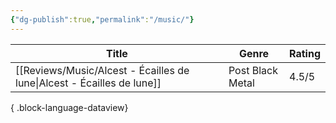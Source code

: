 ```yaml
---
{"dg-publish":true,"permalink":"/music/"}
---
```


| Title                                                                     | Genre            | Rating |
| ------------------------------------------------------------------------- | ---------------- | ------ |
| [[Reviews/Music/Alcest - Écailles de lune\|Alcest - Écailles de lune]] | Post Black Metal | 4.5/5  |

{ .block-language-dataview}
